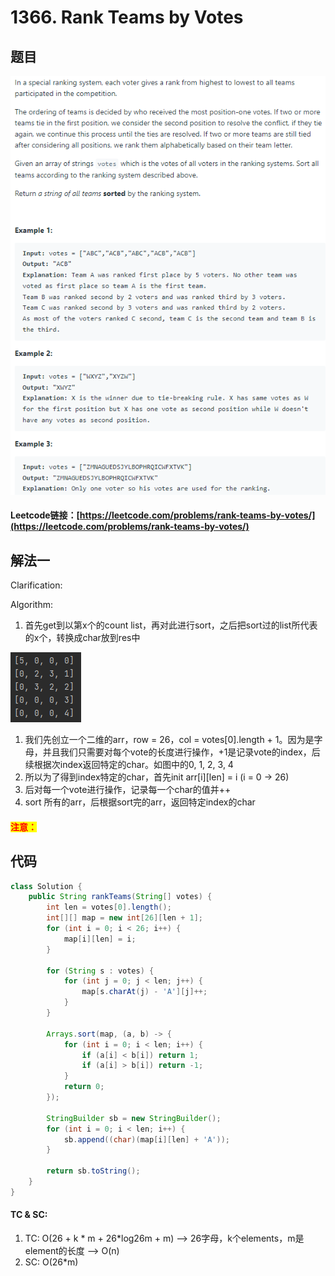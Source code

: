 # 1366. Rank Teams by Votes

## 题目

![](<../../.gitbook/assets/image (32) (1) (1).png>)

#### Leetcode链接：[https://leetcode.com/problems/rank-teams-by-votes/](https://leetcode.com/problems/rank-teams-by-votes/)

## 解法一

Clarification:&#x20;

Algorithm:&#x20;

1. 首先get到以第x个的count list，再对此进行sort，之后把sort过的list所代表的x个，转换成char放到res中

![](<../../.gitbook/assets/image (131).png>)

1. 我们先创立一个二维的arr，row = 26，col = votes\[0].length + 1。因为是字母，并且我们只需要对每个vote的长度进行操作，+1是记录vote的index，后续根据次index返回特定的char。如图中的0, 1, 2, 3, 4
2. 所以为了得到index特定的char，首先init arr\[i]\[len] = i (i = 0 -> 26)
3. 后对每一个vote进行操作，记录每一个char的值并++
4. sort 所有的arr，后根据sort完的arr，返回特定index的char



#### <mark style="color:red;">注意：</mark>

## 代码

```java
class Solution {
    public String rankTeams(String[] votes) {
        int len = votes[0].length();
        int[][] map = new int[26][len + 1];
        for (int i = 0; i < 26; i++) {
            map[i][len] = i;
        }
        
        for (String s : votes) {
            for (int j = 0; j < len; j++) {
                map[s.charAt(j) - 'A'][j]++;
            }
        }
        
        Arrays.sort(map, (a, b) -> {
            for (int i = 0; i < len; i++) {
                if (a[i] < b[i]) return 1;
                if (a[i] > b[i]) return -1;
            }
            return 0;
        });
        
        StringBuilder sb = new StringBuilder();
        for (int i = 0; i < len; i++) {
            sb.append((char)(map[i][len] + 'A'));
        }
        
        return sb.toString();
    }
}
```

#### TC & SC:&#x20;

1. TC: O(26 + k \* m + 26\*log26m + m) --> 26字母，k个elements，m是element的长度 --> O(n)
2. SC: O(26\*m)
